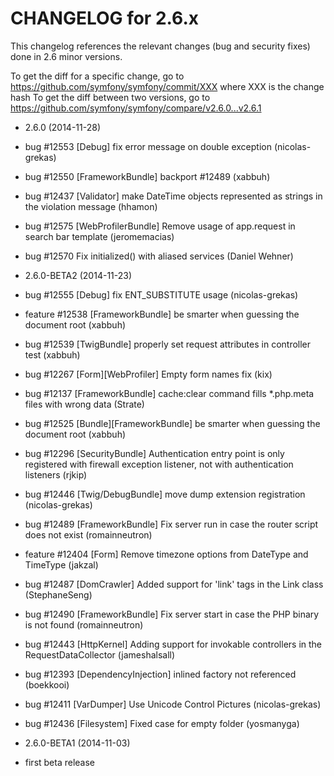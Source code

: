 CHANGELOG for 2.6.x
===================

This changelog references the relevant changes (bug and security fixes) done
in 2.6 minor versions.

To get the diff for a specific change, go to https://github.com/symfony/symfony/commit/XXX where XXX is the change hash
To get the diff between two versions, go to https://github.com/symfony/symfony/compare/v2.6.0...v2.6.1

* 2.6.0 (2014-11-28)

 * bug #12553 [Debug] fix error message on double exception (nicolas-grekas)
 * bug #12550 [FrameworkBundle] backport #12489 (xabbuh)
 * bug #12437  [Validator] make DateTime objects represented as strings in the violation message (hhamon)
 * bug #12575 [WebProfilerBundle] Remove usage of app.request in search bar template (jeromemacias)
 * bug #12570 Fix initialized() with aliased services (Daniel Wehner)

* 2.6.0-BETA2 (2014-11-23)

 * bug #12555 [Debug] fix ENT_SUBSTITUTE usage (nicolas-grekas)
 * feature #12538 [FrameworkBundle] be smarter when guessing the document root (xabbuh)
 * bug #12539 [TwigBundle] properly set request attributes in controller test (xabbuh)
 * bug #12267 [Form][WebProfiler] Empty form names fix (kix)
 * bug #12137 [FrameworkBundle] cache:clear command fills *.php.meta files with wrong data (Strate)
 * bug #12525 [Bundle][FrameworkBundle] be smarter when guessing the document root (xabbuh)
 * bug #12296 [SecurityBundle] Authentication entry point is only registered with firewall exception listener, not with authentication listeners (rjkip)
 * bug #12446 [Twig/DebugBundle] move dump extension registration (nicolas-grekas)
 * bug #12489 [FrameworkBundle] Fix server run in case the router script does not exist (romainneutron)
 * feature #12404 [Form] Remove timezone options from DateType and TimeType (jakzal)
 * bug #12487 [DomCrawler] Added support for 'link' tags in the Link class (StephaneSeng)
 * bug #12490 [FrameworkBundle] Fix server start in case the PHP binary is not found (romainneutron)
 * bug #12443 [HttpKernel] Adding support for invokable controllers in the RequestDataCollector (jameshalsall)
 * bug #12393 [DependencyInjection] inlined factory not referenced (boekkooi)
 * bug #12411 [VarDumper] Use Unicode Control Pictures (nicolas-grekas)
 * bug #12436 [Filesystem] Fixed case for empty folder (yosmanyga)

* 2.6.0-BETA1 (2014-11-03)

 * first beta release

